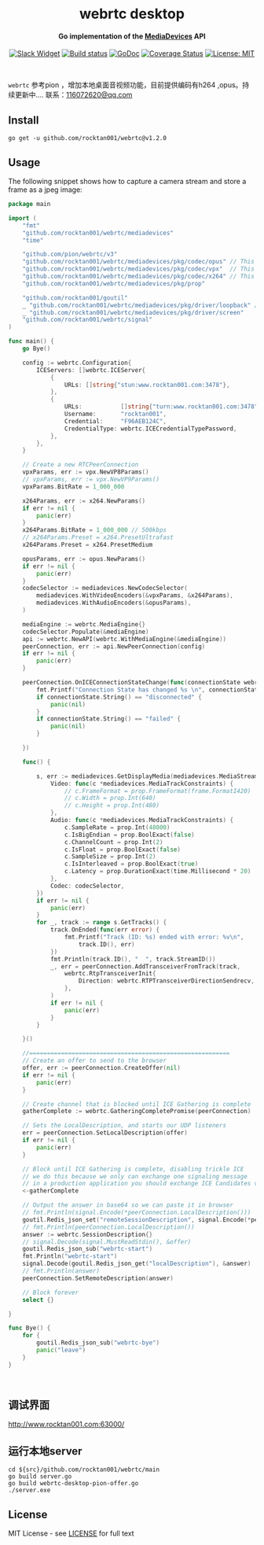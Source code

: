 <h1 align="center">
  <br>
  webrtc desktop
  <br>
</h1>
<h4 align="center">Go implementation of the <a href="https://developer.mozilla.org/en-US/docs/Web/API/MediaDevices">MediaDevices</a> API</h4>
<p align="center">
  <a href="https://pion.ly/slack"><img src="https://img.shields.io/badge/join-us%20on%20slack-gray.svg?longCache=true&logo=slack&colorB=brightgreen" alt="Slack Widget"></a>
  <a href="https://github.com/pion/mediadevices/actions"><img src="https://github.com/pion/mediadevices/workflows/CI/badge.svg?branch=master" alt="Build status"></a> 
  <a href="https://pkg.go.dev/github.com/pion/mediadevices"><img src="https://godoc.org/github.com/pion/mediadevices?status.svg" alt="GoDoc"></a>
  <a href="https://codecov.io/gh/pion/mediadevices"><img src="https://codecov.io/gh/pion/mediadevices/branch/master/graph/badge.svg" alt="Coverage Status"></a>
  <a href="LICENSE"><img src="https://img.shields.io/badge/License-MIT-yellow.svg" alt="License: MIT"></a>
</p>
<br>

`webrtc` 参考pion ，增加本地桌面音视频功能，目前提供编码有h264 ,opus。持续更新中.... 联系：116072620@qq.com

## Install

`go get -u github.com/rocktan001/webrtc@v1.2.0`

## Usage

The following snippet shows how to capture a camera stream and store a frame as a jpeg image:

```go
package main

import (
	"fmt"
	"github.com/rocktan001/webrtc/mediadevices"
	"time"

	"github.com/pion/webrtc/v3"
	"github.com/rocktan001/webrtc/mediadevices/pkg/codec/opus" // This is required to use opus audio encoder
	"github.com/rocktan001/webrtc/mediadevices/pkg/codec/vpx"  // This is required to use h264 video encoder
	"github.com/rocktan001/webrtc/mediadevices/pkg/codec/x264" // This is required to use h264 video encoder
	"github.com/rocktan001/webrtc/mediadevices/pkg/prop"

	"github.com/rocktan001/goutil"
	_ "github.com/rocktan001/webrtc/mediadevices/pkg/driver/loopback" // This is required to register microphone adapter
	_ "github.com/rocktan001/webrtc/mediadevices/pkg/driver/screen"
	"github.com/rocktan001/webrtc/signal"
)

func main() {
	go Bye()

	config := webrtc.Configuration{
		ICEServers: []webrtc.ICEServer{
			{
				URLs: []string{"stun:www.rocktan001.com:3478"},
			},
			{
				URLs:           []string{"turn:www.rocktan001.com:3478"},
				Username:       "rocktan001",
				Credential:     "F96AEB124C",
				CredentialType: webrtc.ICECredentialTypePassword,
			},
		},
	}

	// Create a new RTCPeerConnection
	vpxParams, err := vpx.NewVP8Params()
	// vpxParams, err := vpx.NewVP9Params()
	vpxParams.BitRate = 1_000_000

	x264Params, err := x264.NewParams()
	if err != nil {
		panic(err)
	}
	x264Params.BitRate = 1_000_000 // 500kbps
	// x264Params.Preset = x264.PresetUltrafast
	x264Params.Preset = x264.PresetMedium

	opusParams, err := opus.NewParams()
	if err != nil {
		panic(err)
	}
	codecSelector := mediadevices.NewCodecSelector(
		mediadevices.WithVideoEncoders(&vpxParams, &x264Params),
		mediadevices.WithAudioEncoders(&opusParams),
	)

	mediaEngine := webrtc.MediaEngine{}
	codecSelector.Populate(&mediaEngine)
	api := webrtc.NewAPI(webrtc.WithMediaEngine(&mediaEngine))
	peerConnection, err := api.NewPeerConnection(config)
	if err != nil {
		panic(err)
	}

	peerConnection.OnICEConnectionStateChange(func(connectionState webrtc.ICEConnectionState) {
		fmt.Printf("Connection State has changed %s \n", connectionState.String())
		if connectionState.String() == "disconnected" {
			panic(nil)
		}
		if connectionState.String() == "failed" {
			panic(nil)
		}

	})

	func() {

		s, err := mediadevices.GetDisplayMedia(mediadevices.MediaStreamConstraints{
			Video: func(c *mediadevices.MediaTrackConstraints) {
				// c.FrameFormat = prop.FrameFormat(frame.FormatI420)
				// c.Width = prop.Int(640)
				// c.Height = prop.Int(480)
			},
			Audio: func(c *mediadevices.MediaTrackConstraints) {
				c.SampleRate = prop.Int(48000)
				c.IsBigEndian = prop.BoolExact(false)
				c.ChannelCount = prop.Int(2)
				c.IsFloat = prop.BoolExact(false)
				c.SampleSize = prop.Int(2)
				c.IsInterleaved = prop.BoolExact(true)
				c.Latency = prop.DurationExact(time.Millisecond * 20)
			},
			Codec: codecSelector,
		})
		if err != nil {
			panic(err)
		}
		for _, track := range s.GetTracks() {
			track.OnEnded(func(err error) {
				fmt.Printf("Track (ID: %s) ended with error: %v\n",
					track.ID(), err)
			})
			fmt.Println(track.ID(), "  ", track.StreamID())
			_, err = peerConnection.AddTransceiverFromTrack(track,
				webrtc.RtpTransceiverInit{
					Direction: webrtc.RTPTransceiverDirectionSendrecv,
				},
			)
			if err != nil {
				panic(err)
			}
		}

	}()

	//=========================================================
	// Create an offer to send to the browser
	offer, err := peerConnection.CreateOffer(nil)
	if err != nil {
		panic(err)
	}

	// Create channel that is blocked until ICE Gathering is complete
	gatherComplete := webrtc.GatheringCompletePromise(peerConnection)

	// Sets the LocalDescription, and starts our UDP listeners
	err = peerConnection.SetLocalDescription(offer)
	if err != nil {
		panic(err)
	}

	// Block until ICE Gathering is complete, disabling trickle ICE
	// we do this because we only can exchange one signaling message
	// in a production application you should exchange ICE Candidates via OnICECandidate
	<-gatherComplete

	// Output the answer in base64 so we can paste it in browser
	// fmt.Println(signal.Encode(*peerConnection.LocalDescription()))
	goutil.Redis_json_set("remoteSessionDescription", signal.Encode(*peerConnection.LocalDescription()))
	// fmt.Println(peerConnection.LocalDescription())
	answer := webrtc.SessionDescription{}
	// signal.Decode(signal.MustReadStdin(), &offer)
	goutil.Redis_json_sub("webrtc-start")
	fmt.Println("webrtc-start")
	signal.Decode(goutil.Redis_json_get("localDescription"), &answer)
	// fmt.Println(answer)
	peerConnection.SetRemoteDescription(answer)

	// Block forever
	select {}

}

func Bye() {
	for {
		goutil.Redis_json_sub("webrtc-bye")
		panic("leave")
	}
}




```

## 调试界面 
http://www.rocktan001.com:63000/

## 运行本地server
	cd ${src}/github.com/rocktan001/webrtc/main
	go build server.go
	go build webrtc-desktop-pion-offer.go
	./server.exe

## License
MIT License - see [LICENSE](LICENSE) for full text
